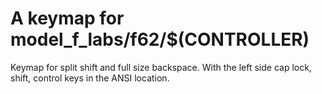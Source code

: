 # A keymap for model_f_labs/f62/$(CONTROLLER)

Keymap for split shift and full size backspace. With the left side cap lock, shift, control keys in the ANSI location.
